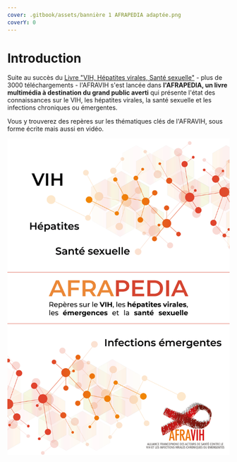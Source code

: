 ```yaml
---
cover: .gitbook/assets/bannière 1 AFRAPEDIA adaptée.png
coverY: 0
---
```


# Introduction

Suite au succès du [Livre "VIH, Hépatites virales, Santé sexuelle"](https://www.livre-afravih.org) - plus de 3000 téléchargements - l'AFRAVIH s'est lancée dans **l'AFRAPEDIA, un livre multimédia à destination du grand public averti** qui présente l'état des connaissances sur le VIH, les hépatites virales, la santé sexuelle et les infections chroniques ou émergentes.

Vous y trouverez des repères sur les thématiques clés de l'AFRAVIH, sous forme écrite mais aussi en vidéo.&#x20;

![](<.gitbook/assets/Couverture AFRAPEDIA.png>)

&#x20;

